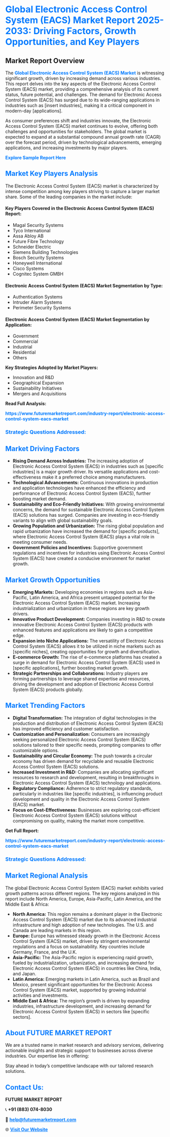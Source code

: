 <h1 style="color: #007BFF;">Global Electronic Access Control System (EACS) Market Report 2025-2033: Driving Factors, Growth Opportunities, and Key Players</h1>

<section id="overview">
<h2>Market Report Overview</h2>
<p>The <a href="https://www.futuremarketreport.com/industry-report/electronic-access-control-system-eacs-market" style="color: #007BFF; text-decoration: none;"><strong>Global Electronic Access Control System (EACS) Market</strong></a> is witnessing significant growth, driven by increasing demand across various industries. This report delves into the key aspects of the Electronic Access Control System (EACS) market, providing a comprehensive analysis of its current status, future potential, and challenges. The demand for Electronic Access Control System (EACS) has surged due to its wide-ranging applications in industries such as [insert industries], making it a critical component in modern-day [applications].</p>
<p>As consumer preferences shift and industries innovate, the Electronic Access Control System (EACS) market continues to evolve, offering both challenges and opportunities for stakeholders. The global market is expected to expand at a substantial compound annual growth rate (CAGR) over the forecast period, driven by technological advancements, emerging applications, and increasing investments by major players.</p>
</section>

<section id="overview">
<p><a href="https://www.futuremarketreport.com/request-sample/reportId=41958" style="color: #007BFF; text-decoration: none;"><strong>Explore Sample Report Here</strong></a></p>
</section>

<section id="key-players">
<h2 style="color: #007BFF;">Market Key Players Analysis</h2>
<p>The Electronic Access Control System (EACS) market is characterized by intense competition among key players striving to capture a larger market share. Some of the leading companies in the market include:</p>
<h4>Key Players Covered in the Electronic Access Control System (EACS) Report:</h4>
<ul><li>Magal Security Systems</li><li>Tyco International</li><li>Assa Abloy AB</li><li>Future Fibre Technology</li><li>Schneider Electric</li><li>Siemens Building Technologies</li><li>Bosch Security Systems</li><li>Honeywell International</li><li>Cisco Systems</li><li>Cognitec System GMBH</li></ul>
<h4>Electronic Access Control System (EACS) Market Segmentation by Type:</h4>
<ul><li>Authentication Systems</li><li>Intruder Alarm Systems</li><li>Perimeter Security Systems</li></ul>

<h4>Electronic Access Control System (EACS) Market Segmentation by Application:</h4>
<ul><li>Government</li><li>Commercial</li><li>Industrial</li><li>Residential</li><li>Others</li></ul>
<p><strong>Key Strategies Adopted by Market Players:</strong></p>
<ul>
<li>Innovation and R&D</li>
<li>Geographical Expansion</li>
<li>Sustainability Initiatives</li>
<li>Mergers and Acquisitions</li>
</ul>
</section>

<section>
<p><strong>Read Full Analysis: </strong></p><a href="https://www.futuremarketreport.com/industry-report/electronic-access-control-system-eacs-market" style="color: #007BFF; text-decoration: none;"><strong>https://www.futuremarketreport.com/industry-report/electronic-access-control-system-eacs-market</strong></a>
<h3 style="color: #007BFF;">Strategic Questions Addressed:</h3>
</section>

<section id="driving-factors">
<h2 style="color: #007BFF;">Market Driving Factors</h2>
<ul>
<li><strong>Rising Demand Across Industries:</strong> The increasing adoption of Electronic Access Control System (EACS) in industries such as [specific industries] is a major growth driver. Its versatile applications and cost-effectiveness make it a preferred choice among manufacturers.</li>
<li><strong>Technological Advancements:</strong> Continuous innovations in production and application technologies have enhanced the efficiency and performance of Electronic Access Control System (EACS), further boosting market demand.</li>
<li><strong>Sustainability and Eco-Friendly Initiatives:</strong> With growing environmental concerns, the demand for sustainable Electronic Access Control System (EACS) solutions has surged. Companies are investing in eco-friendly variants to align with global sustainability goals.</li>
<li><strong>Growing Population and Urbanization:</strong> The rising global population and rapid urbanization have increased the demand for [specific products], where Electronic Access Control System (EACS) plays a vital role in meeting consumer needs.</li>
<li><strong>Government Policies and Incentives:</strong> Supportive government regulations and incentives for industries using Electronic Access Control System (EACS) have created a conducive environment for market growth.</li>
</ul>
</section>

<section id="growth-opportunities">
<h2 style="color: #007BFF;">Market Growth Opportunities</h2>
<ul>
<li><strong>Emerging Markets:</strong> Developing economies in regions such as Asia-Pacific, Latin America, and Africa present untapped potential for the Electronic Access Control System (EACS) market. Increasing industrialization and urbanization in these regions are key growth drivers.</li>
<li><strong>Innovative Product Development:</strong> Companies investing in R&D to create innovative Electronic Access Control System (EACS) products with enhanced features and applications are likely to gain a competitive edge.</li>
<li><strong>Expansion into Niche Applications:</strong> The versatility of Electronic Access Control System (EACS) allows it to be utilized in niche markets such as [specific niches], creating opportunities for growth and diversification.</li>
<li><strong>E-commerce Growth:</strong> The rise of e-commerce platforms has created a surge in demand for Electronic Access Control System (EACS) used in [specific applications], further boosting market growth.</li>
<li><strong>Strategic Partnerships and Collaborations:</strong> Industry players are forming partnerships to leverage shared expertise and resources, driving the development and adoption of Electronic Access Control System (EACS) products globally.</li>
</ul>
</section>

<section id="trending-factors">
<h2 style="color: #007BFF;">Market Trending Factors</h2>
<ul>
<li><strong>Digital Transformation:</strong> The integration of digital technologies in the production and distribution of Electronic Access Control System (EACS) has improved efficiency and customer satisfaction.</li>
<li><strong>Customization and Personalization:</strong> Consumers are increasingly seeking personalized Electronic Access Control System (EACS) solutions tailored to their specific needs, prompting companies to offer customizable options.</li>
<li><strong>Sustainability and Circular Economy:</strong> The push towards a circular economy has driven demand for recyclable and reusable Electronic Access Control System (EACS) solutions.</li>
<li><strong>Increased Investment in R&D:</strong> Companies are allocating significant resources to research and development, resulting in breakthroughs in Electronic Access Control System (EACS) technology and applications.</li>
<li><strong>Regulatory Compliance:</strong> Adherence to strict regulatory standards, particularly in industries like [specific industries], is influencing product development and quality in the Electronic Access Control System (EACS) market.</li>
<li><strong>Focus on Cost-Effectiveness:</strong> Businesses are exploring cost-efficient Electronic Access Control System (EACS) solutions without compromising on quality, making the market more competitive.</li>
</ul>
</section>

<section>
<p><strong>Get Full Report: </strong></p><a href="https://www.futuremarketreport.com/industry-report/electronic-access-control-system-eacs-market" style="color: #007BFF; text-decoration: none;"><strong>https://www.futuremarketreport.com/industry-report/electronic-access-control-system-eacs-market</strong></a>
<h3 style="color: #007BFF;">Strategic Questions Addressed:</h3>
</section>


<section id="regional-analysis">
<h2 style="color: #007BFF;">Market Regional Analysis</h2>
<p>The global Electronic Access Control System (EACS) market exhibits varied growth patterns across different regions. The key regions analyzed in this report include North America, Europe, Asia-Pacific, Latin America, and the Middle East & Africa:</p>
<ul>
<li><strong>North America:</strong> This region remains a dominant player in the Electronic Access Control System (EACS) market due to its advanced industrial infrastructure and high adoption of new technologies. The U.S. and Canada are leading markets in this region.</li>
<li><strong>Europe:</strong> Europe has witnessed steady growth in the Electronic Access Control System (EACS) market, driven by stringent environmental regulations and a focus on sustainability. Key countries include Germany, France, and the U.K.</li>
<li><strong>Asia-Pacific:</strong> The Asia-Pacific region is experiencing rapid growth, fueled by industrialization, urbanization, and increasing demand for Electronic Access Control System (EACS) in countries like China, India, and Japan.</li>
<li><strong>Latin America:</strong> Emerging markets in Latin America, such as Brazil and Mexico, present significant opportunities for the Electronic Access Control System (EACS) market, supported by growing industrial activities and investments.</li>
<li><strong>Middle East & Africa:</strong> The region’s growth is driven by expanding industries, infrastructure development, and increasing demand for Electronic Access Control System (EACS) in sectors like [specific sectors].</li>
</ul>
</section>

<footer>
<h2 style="color: #007BFF;">About FUTURE MARKET REPORT</h2>
<p>We are a trusted name in market research and advisory services, delivering actionable insights and strategic support to businesses across diverse industries. Our expertise lies in offering:</p>

<p>Stay ahead in today’s competitive landscape with our tailored research solutions.</p>

<h2 style="color: #007BFF;">Contact Us:</h2>
<p><strong>FUTURE MARKET REPORT</strong></p>
<p>📞 <strong>+91 (883) 074-8030</strong></p>
<p>📧 <strong><a href="mailto:help@futuremarketreport.com" style="color: #007BFF;">help@futuremarketreport.com</a></strong></p>
<p>🌐 <strong><a href="https://www.futuremarketreport.com/" style="color: #007BFF;">Visit Our Website</a></strong></p>
</footer>